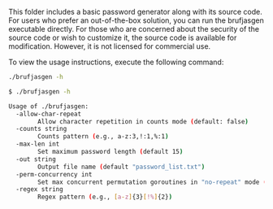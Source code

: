 This folder includes a basic password generator along with its source code. For users who prefer an out-of-the-box solution, you can run the brufjasgen executable directly. For those who are concerned about the security of the source code or wish to customize it, the source code is available for modification. However, it is not licensed for commercial use.

To view the usage instructions, execute the following command:
```bash
./brufjasgen -h
```
```bash
$ ./brufjasgen -h

Usage of ./brufjasgen:
  -allow-char-repeat
    	Allow character repetition in counts mode (default: false)
  -counts string
    	Counts pattern (e.g., a-z:3,!:1,%:1)
  -max-len int
    	Set maximum password length (default 15)
  -out string
    	Output file name (default "password_list.txt")
  -perm-concurrency int
    	Set max concurrent permutation goroutines in "no-repeat" mode (default 4)
  -regex string
    	Regex pattern (e.g., [a-z]{3}[!%]{2})
```
